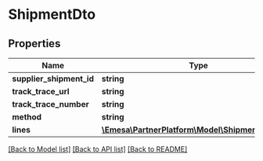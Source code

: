 # ShipmentDto

## Properties
Name | Type | Description | Notes
------------ | ------------- | ------------- | -------------
**supplier_shipment_id** | **string** |  | [optional] 
**track_trace_url** | **string** |  | [optional] 
**track_trace_number** | **string** |  | [optional] 
**method** | **string** |  | 
**lines** | [**\Emesa\PartnerPlatform\Model\ShipmentLineDto[]**](ShipmentLineDto.md) |  | 

[[Back to Model list]](../../README.md#documentation-for-models) [[Back to API list]](../../README.md#documentation-for-api-endpoints) [[Back to README]](../../README.md)

